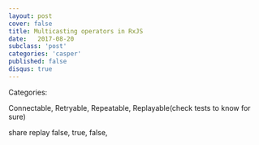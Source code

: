 ```yaml
---
layout: post
cover: false
title: Multicasting operators in RxJS
date:   2017-08-20
subclass: 'post'
categories: 'casper'
published: false
disqus: true
---
```


Categories:

Connectable, Retryable, Repeatable, Replayable(check tests to know for sure)

share replay
false, true, false,